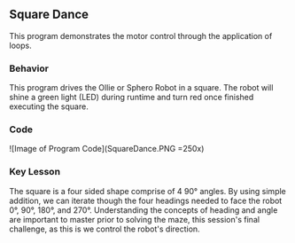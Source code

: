 ## Square Dance

This program demonstrates the motor control through the application of loops.

### Behavior

This program drives the Ollie or Sphero Robot in a square. The robot will shine a green light (LED) during runtime and turn red once finished executing the square.

### Code

![Image of Program Code](SquareDance.PNG =250x)

### Key Lesson

The square is a four sided shape comprise of 4 90° angles. By using simple addition, we can iterate though the four headings needed to face the robot 0°, 90°, 180°, and 270°. Understanding the concepts of heading and angle are important to master prior to solving the maze, this session's final challenge, as this is we control the robot's direction.
